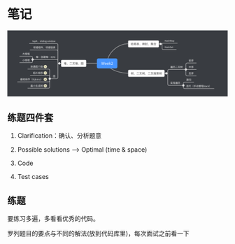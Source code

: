 # 笔记

![Week2](./Week2.png)

## 练题四件套

1. Clarification：确认、分析题意

2. Possible solutions —> Optimal (time & space)

3. Code

4. Test cases

## 练题

要练习多遍，多看看优秀的代码。

罗列题目的要点与不同的解法(放到代码库里)，每次面试之前看一下